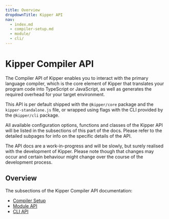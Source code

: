 ```yaml
---
title: Overview
dropdownTitle: Kipper API
nav:
  - index.md
  - compiler-setup.md
  - module/
  - cli/
---
```


# Kipper Compiler API

The Compiler API of Kipper enables you to interact with the primary language compiler, which is the core element
of Kipper that translates your program code into TypeScript or JavaScript, as well as generates the required
overhead for your target environment.

This API is per default shipped with the `@kipper/core` package and the `kipper-standalone.js` file, or wrapped using
flags with the CLI provided by the `@kipper/cli` package.

All available configuration options, functions and classes of the Kipper API will be listed in the subsections of this
part of the docs. Please refer to the detailed subpages for info on the specific details of the API.

<div class="important">
<p>
The API docs are a work-in-progress and will be slowly, but surely realised with the development of Kipper.
Please note though that changes may occur and certain behaviour might change over the course of the development
process.
</p>
</div>

## Overview

The subsections of the Kipper Compiler API documentation:

- [Compiler Setup](./compiler-setup.html)
- [Module API](./module/index.html)
- [CLI API](./cli/index.html)
